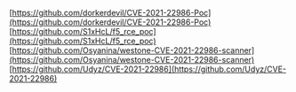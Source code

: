 [https://github.com/dorkerdevil/CVE-2021-22986-Poc](https://github.com/dorkerdevil/CVE-2021-22986-Poc)
[https://github.com/S1xHcL/f5_rce_poc](https://github.com/S1xHcL/f5_rce_poc)
[https://github.com/Osyanina/westone-CVE-2021-22986-scanner](https://github.com/Osyanina/westone-CVE-2021-22986-scanner)
[https://github.com/Udyz/CVE-2021-22986](https://github.com/Udyz/CVE-2021-22986)
